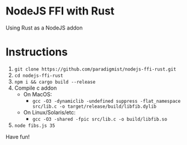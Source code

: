 # NodeJS FFI with Rust

Using Rust as a NodeJS addon

# Instructions

1. `git clone https://github.com/paradigmist/nodejs-ffi-rust.git`
2. `cd nodejs-ffi-rust`
3. `npm i && cargo build --release`
4. Compile c addon
    * On MacOS:
        + `gcc -O3 -dynamiclib -undefined suppress -flat_namespace src/lib.c -o target/release/build/libfib.dylib`
     * On Linux/Solaris/etc:
        + `gcc -O3 -shared -fpic src/lib.c -o build/libfib.so`
4. `node fibs.js 35`

Have fun!
